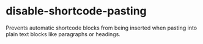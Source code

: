 # disable-shortcode-pasting
Prevents automatic shortcode blocks from being inserted when pasting into plain text blocks like paragraphs or headings.
